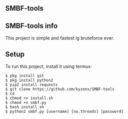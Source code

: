 ## SMBF-tools

## SMBF-tools info
This project is simple and fastest ig bruteforce ever.	
	
## Setup
To run this project, install it using termux:

```
$ pkg install git
$ pkg install python2
$ pip2 install requests
$ git clone https://github.com/kyzenx/SMBF-tools
$ cd
$ chmod +x install.sh
$ chmod +x smbf.py
$ bash install.sh
$ python2 smbf.py [username] [no.threads] [password]
```
